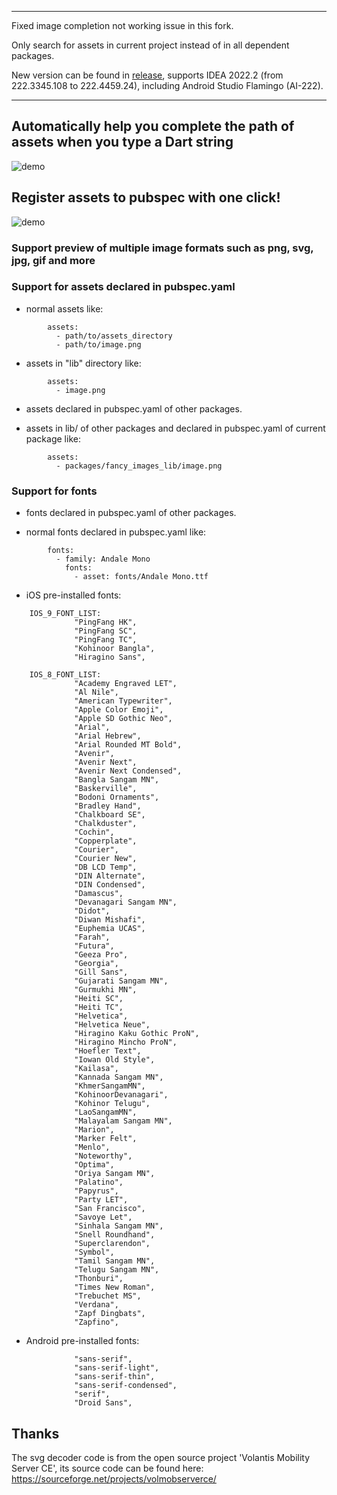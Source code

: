 ----

Fixed image completion not working issue in this fork. 

Only search for assets in current project instead of in all dependent packages.

New version can be found in [release](https://github.com/aJIEw/flutter_asset_literal_idea_plugin/releases), supports IDEA 2022.2 (from 222.3345.108 to 222.4459.24), including Android Studio Flamingo (AI-222).

----

Automatically help you complete the path of assets when you type a Dart string
------------------------------------------------------------------------------

![demo](https://i.imgur.com/Ssc3eMJ.gif)

## Register assets to pubspec with one click!

![demo](https://i.imgur.com/tM6yqKb.gif)

### Support preview of multiple image formats such as png, svg, jpg, gif and more

### Support for assets declared in pubspec.yaml

*   normal assets like:

```
        assets:
          - path/to/assets_directory
          - path/to/image.png
```

*   assets in "lib" directory like:

```
        assets:
          - image.png
```

*   assets declared in pubspec.yaml of other packages.

*   assets in lib/ of other packages and declared in pubspec.yaml of current package like:

```    
        assets:
          - packages/fancy_images_lib/image.png
```

### Support for fonts

*   fonts declared in pubspec.yaml of other packages.

*   normal fonts declared in pubspec.yaml like:

```    
        fonts:
          - family: Andale Mono
            fonts:
              - asset: fonts/Andale Mono.ttf
```

*   iOS pre-installed fonts:
```
    IOS_9_FONT_LIST:
              "PingFang HK",
              "PingFang SC",
              "PingFang TC",
              "Kohinoor Bangla",
              "Hiragino Sans",
    
    IOS_8_FONT_LIST:
              "Academy Engraved LET",
              "Al Nile",
              "American Typewriter",
              "Apple Color Emoji",
              "Apple SD Gothic Neo",
              "Arial",
              "Arial Hebrew",
              "Arial Rounded MT Bold",
              "Avenir",
              "Avenir Next",
              "Avenir Next Condensed",
              "Bangla Sangam MN",
              "Baskerville",
              "Bodoni Ornaments",
              "Bradley Hand",
              "Chalkboard SE",
              "Chalkduster",
              "Cochin",
              "Copperplate",
              "Courier",
              "Courier New",
              "DB LCD Temp",
              "DIN Alternate",
              "DIN Condensed",
              "Damascus",
              "Devanagari Sangam MN",
              "Didot",
              "Diwan Mishafi",
              "Euphemia UCAS",
              "Farah",
              "Futura",
              "Geeza Pro",
              "Georgia",
              "Gill Sans",
              "Gujarati Sangam MN",
              "Gurmukhi MN",
              "Heiti SC",
              "Heiti TC",
              "Helvetica",
              "Helvetica Neue",
              "Hiragino Kaku Gothic ProN",
              "Hiragino Mincho ProN",
              "Hoefler Text",
              "Iowan Old Style",
              "Kailasa",
              "Kannada Sangam MN",
              "KhmerSangamMN",
              "KohinoorDevanagari",
              "Kohinor Telugu",
              "LaoSangamMN",
              "Malayalam Sangam MN",
              "Marion",
              "Marker Felt",
              "Menlo",
              "Noteworthy",
              "Optima",
              "Oriya Sangam MN",
              "Palatino",
              "Papyrus",
              "Party LET",
              "San Francisco",
              "Savoye Let",
              "Sinhala Sangam MN",
              "Snell Roundhand",
              "Superclarendon",
              "Symbol",
              "Tamil Sangam MN",
              "Telugu Sangam MN",
              "Thonburi",
              "Times New Roman",
              "Trebuchet MS",
              "Verdana",
              "Zapf Dingbats",
              "Zapfino",
```

*   Android pre-installed fonts:

```
              "sans-serif",
              "sans-serif-light",
              "sans-serif-thin",
              "sans-serif-condensed",
              "serif",
              "Droid Sans",
```


## Thanks
The svg decoder code is from the open source project 'Volantis Mobility Server CE',
its source code can be found here: https://sourceforge.net/projects/volmobserverce/